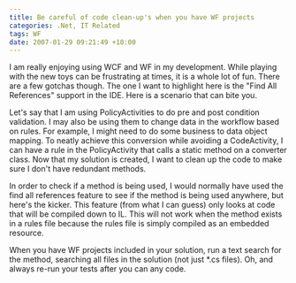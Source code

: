 ```yaml
---
title: Be careful of code clean-up's when you have WF projects
categories: .Net, IT Related
tags: WF
date: 2007-01-29 09:21:49 +10:00
---
```


I am really enjoying using WCF and WF in my development. While playing with the new toys can be frustrating at times, it is a whole lot of fun. There are a few gotchas though. The one I want to highlight here is the "Find All References" support in the IDE. Here is a scenario that can bite you.

Let's say that I am using PolicyActivities to do pre and post condition validation. I may also be using them to change data in the workflow based on rules. For example, I might need to do some business to data object mapping. To neatly achieve this conversion while avoiding a CodeActivity, I can have a rule in the PolicyActivity that calls a static method on a converter class. Now that my solution is created, I want to clean up the code to make sure I don't have redundant methods. 

In order to check if a method is being used, I would normally have used the find all references feature to see if the method is being used anywhere, but here's the kicker. This feature (from what I can guess) only looks at code that will be compiled down to IL. This will not work when the method exists in a rules file because the rules file is simply compiled as an embedded resource. 

When you have WF projects included in your solution, run a text search for the method, searching all files in the solution (not just *.cs files). Oh, and always re-run your tests after you can any code.


